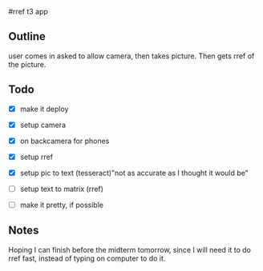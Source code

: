 #rref t3 app

## Outline
user comes in asked to allow camera, then takes picture.
Then gets rref of the picture.

## Todo

- [x] make it deploy
- [x] setup camera
- [x] on backcamera for phones
- [x] setup rref
- [x] setup pic to text (tesseract)"not as accurate as I thought it would be"
- [ ] setup text to matrix (rref)
- [ ] make it pretty, if possible


## Notes
Hoping I can finish before the midterm tomorrow, since I will need it to do rref fast, instead of typing on computer to do it.
